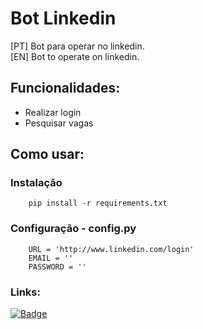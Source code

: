 # Bot Linkedin

[PT] Bot para operar no linkedin.<br>
[EN] Bot to operate on linkedin.


## Funcionalidades:
* Realizar login
* Pesquisar vagas

## Como usar:

### Instalação
```
    pip install -r requirements.txt
```

### Configuração - config.py
```
    URL = 'http://www.linkedin.com/login'
    EMAIL = ''
    PASSWORD = ''
```

### Links:
[![Badge](https://img.shields.io/static/v1?label=Acesse&message=o%20site&color=yellowgreen)](https://github.com/strapbooll/bot-linkedin)
